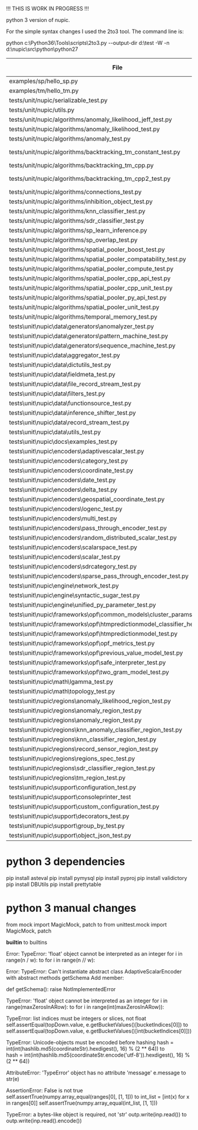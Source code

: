 !!! THIS IS WORK IN PROGRESS !!!

python 3 version of nupic.

For the simple syntax changes I used the 2to3 tool. The command line is:

python c:\Python36\Tools\scripts\2to3.py --output-dir d:\test -W -n d:\nupic\src\python\python27





| File                                                             | python3                               | github issue | output                                      |
|------------------------------------------------------------------|---------------------------------------|--------------|---------------------------------------------|
| examples/sp/hello_sp.py                                          | yes                                   |              | nupic\test\python3\output\hello_sp.py.txt   |  
| examples/tm/hello_tm.py                                          | yes                                   |              | nupic\test\python3\output\hello_tm.py.txt   |
| tests/unit/nupic/serializable_test.py                            | yes                                   |              |                                             |
| tests/unit/nupic/utils.py                                        | yes                                   |              |                                             |
| tests/unit/nupic/algorithms/anomaly_likelihood_jeff_test.py      | yes                                   |              |                                             |
| tests/unit/nupic/algorithms/anomaly_likelihood_test.py           | yes                                   |              |                                             |
| tests/unit/nupic/algorithms/anomaly_test.py                      | yes                                   |              | nupic\test\python3\output\backtracking_tm_constant_test.py.txt |
| tests/unit/nupic/algorithms/backtracking_tm_constant_test.py     | TypeError: getSegmentActivityLevel()  | #1           |                                             |
| tests/unit/nupic/algorithms/backtracking_tm_cpp.py               | python crashes                        | #5           |                                             |
| tests/unit/nupic/algorithms/backtracking_tm_cpp2_test.py         | AssertionError: False is not true     |              |                                             |
| tests/unit/nupic/algorithms/connections_test.py                  | yes                                   |              |                                             |
| tests/unit/nupic/algorithms/inhibition_object_test.py            | yes                                   |              |                                             |
| tests/unit/nupic/algorithms/knn_classifier_test.py               | exceptions                            | #2           |                                             |
| tests/unit/nupic/algorithms/sdr_classifier_test.py               | AssertionError                        | #6           |                                             |
| tests/unit/nupic/algorithms/sp_learn_inference.py                | yes                                   |              |                                             |
| tests/unit/nupic/algorithms/sp_overlap_test.py                   | cpp argument errors                   | #7           |                                             |
| tests/unit/nupic/algorithms/spatial_pooler_boost_test.py         | InvalidSPParamValueError              | #8           |                                             |
| tests/unit/nupic/algorithms/spatial_pooler_compatability_test.py | cpp argument errors                   | #9           |                                             |
| tests/unit/nupic/algorithms/spatial_pooler_compute_test.py       | todo                                  |              |                                             |
| tests/unit/nupic/algorithms/spatial_pooler_cpp_api_test.py       | todo                                  |              |                                             |
| tests/unit/nupic/algorithms/spatial_pooler_cpp_unit_test.py      | todo                                  |              |                                             |
| tests/unit/nupic/algorithms/spatial_pooler_py_api_test.py        | todo                                  |              |                                             |
| tests/unit/nupic/algorithms/spatial_pooler_unit_test.py          | todo                                  |              |                                             |
| tests/unit/nupic/algorithms/temporal_memory_test.py              | yes                                   |              |                                             |
| tests\unit\nupic\data\generators\anomalyzer_test.py              | TypeError                             | #10          |                                             |
| tests\unit\nupic\data\generators\pattern_machine_test.py         | yes                                   |              |                                             |
| tests\unit\nupic\data\generators\sequence_machine_test.py        | yes                                   |              |                                             |
| tests\unit\nupic\data\aggregator_test.py                         | AssertionError                        | #11          |                                             |
| tests\unit\nupic\data\dictutils_test.py                          | yes                                   |              |                                             |
| tests\unit\nupic\data\fieldmeta_test.py                          | yes                                   |              |                                             |
| tests\unit\nupic\data\file_record_stream_test.py                 | TypeError                             | #10          |                                             |
| tests\unit\nupic\data\filters_test.py                            | yes                                   |              |                                             |
| tests\unit\nupic\data\functionsource_test.py                     | yes                                   |              |                                             |
| tests\unit\nupic\data\inference_shifter_test.py                  | yes                                   |              |                                             |
| tests\unit\nupic\data\record_stream_test.py                      | TypeError                             | #10          |                                             |
| tests\unit\nupic\data\utils_test.py                              | yes                                   |              |                                             |
| tests\unit\nupic\docs\examples_test.py                           | ModuleNotFoundError                   | #10          |                                             |
| tests\unit\nupic\encoders\adaptivescalar_test.py                 | TypeError                             | #13          |                                             |
| tests\unit\nupic\encoders\category_test.py                       | yes                                   |              |                                             |
| tests\unit\nupic\encoders\coordinate_test.py                     | yes                                   |              |                                             |
| tests\unit\nupic\encoders\date_test.py                           | AssertionError                        | #16          |                                             |
| tests\unit\nupic\encoders\delta_test.py                          | yes                                   |              |                                             |
| tests\unit\nupic\encoders\geospatial_coordinate_test.py          | AssertionError                        | #17          |                                             |
| tests\unit\nupic\encoders\logenc_test.py                         | AssertionError                        | #18          |                                             |
| tests\unit\nupic\encoders\multi_test.py                          | AssertionError                        | #18          |                                             |
| tests\unit\nupic\encoders\pass_through_encoder_test.py           | yes                                   |              |                                             |
| tests\unit\nupic\encoders\random_distributed_scalar_test.py      | AssertionError                        | #18          |                                             |
| tests\unit\nupic\encoders\scalarspace_test.py                    | yes                                   |              |                                             |
| tests\unit\nupic\encoders\scalar_test.py                         | AssertionError                        | #18          |                                             |
| tests\unit\nupic\encoders\sdrcategory_test.py                    | RuntimeError                          | #19          |                                             |
| tests\unit\nupic\encoders\sparse_pass_through_encoder_test.py    | yes                                   |              |                                             |
| tests\unit\nupic\engine\network_test.py                          | yes                                   |              |                                             | 
| tests\unit\nupic\engine\syntactic_sugar_test.py                  | AttributeError                        | #20          |                                             |
| tests\unit\nupic\engine\unified_py_parameter_test.py             | AttributeError                        | #20          |                                             |
| tests\unit\nupic\frameworks\opf\common_models\cluster_params_test.py          | AttributeError     | #20 | |
| tests\unit\nupic\frameworks\opf\htmpredictionmodel_classifier_helper_test.py  | RuntimeError       | #21 | |
| tests\unit\nupic\frameworks\opf\htmpredictionmodel_test.py                    | | | |
| tests\unit\nupic\frameworks\opf\opf_metrics_test.py                           | | | |
| tests\unit\nupic\frameworks\opf\previous_value_model_test.py                  | | | |
| tests\unit\nupic\frameworks\opf\safe_interpreter_test.py                      | | | |
| tests\unit\nupic\frameworks\opf\two_gram_model_test.py                        | RuntimeError | #22 | |
| tests\unit\nupic\math\lgamma_test.py                             | yes                                   |              |                                             |
| tests\unit\nupic\math\topology_test.py                           | disabled by default                   |              |                                             |
| tests\unit\nupic\regions\anomaly_likelihood_region_test.py       | yes                                   |              |                                             |
| tests\unit\nupic\regions\anomaly_region_test.py                  | yes                                   |              |                                             |
| tests\unit\nupic\regions\anomaly_region_test.py                  | yes                                   |              |                                             |
| tests\unit\nupic\regions\knn_anomaly_classifier_region_test.py   | RuntimeError       | #23 | | |
| tests\unit\nupic\regions\knn_classifier_region_test.py           | yes                |     | | |
| tests\unit\nupic\regions\record_sensor_region_test.py            | AttributeError     | #20 | | |
| tests\unit\nupic\regions\regions_spec_test.py                    | yes                |     | | |
| tests\unit\nupic\regions\sdr_classifier_region_test.py           | AttributeError     | #20 | | |
| tests\unit\nupic\regions\tm_region_test.py                       | yes                |     | | |
| tests\unit\nupic\support\configuration_test.py                   | RuntimeError       | #21 | | |
| tests\unit\nupic\support\consoleprinter_test                     | disabled           |     | | |
| tests\unit\nupic\support\custom_configuration_test.py            | RuntimeError       | #21 | | |
| tests\unit\nupic\support\decorators_test.py                      | yes                |     | | |
| tests\unit\nupic\support\group_by_test.py                        | yes                |     | | |
| tests\unit\nupic\support\object_json_test.py                     | AssertionError     | #24 | | |







# python 3 dependencies

pip install asteval
pip install pymysql
pip install pyproj
pip install validictory
pip install DBUtils
pip install prettytable



# python 3 manual changes

from mock import MagicMock, patch
to
from unittest.mock import MagicMock, patch


__builtin__
to
builtins


Error: TypeError: 'float' object cannot be interpreted as an integer
for i in range(n / w):
to
for i in range(n // w):


Error: TypeError: Can't instantiate abstract class AdaptiveScalarEncoder with abstract methods getSchema
Add member:

  def getSchema():
     raise NotImplementedError

    
TypeError: 'float' object cannot be interpreted as an integer
 for i in range(maxZerosInARow):
 to
 for i in range(int(maxZerosInARow)):


TypeError: list indices must be integers or slices, not float     
self.assertEqual(topDown.value, e.getBucketValues()[bucketIndices[0]])
to
self.assertEqual(topDown.value, e.getBucketValues()[int(bucketIndices[0]]))



TypeError: Unicode-objects must be encoded before hashing
hash = int(int(hashlib.md5(coordinateStr).hexdigest(), 16) % (2 ** 64))
to     
hash = int(int(hashlib.md5(coordinateStr.encode('utf-8')).hexdigest(), 16) % (2 ** 64))


AttributeError: 'TypeError' object has no attribute 'message'
e.message
to
str(e)


AssertionError: False is not true
self.assertTrue(numpy.array_equal(ranges[0], [1, 1]))
to
int_list = [int(x) for x in ranges[0]]
self.assertTrue(numpy.array_equal(int_list, [1, 1]))


TypeError: a bytes-like object is required, not 'str'
outp.write(inp.read())
to
outp.write(inp.read().encode())


